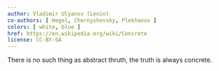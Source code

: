 ```yaml
---
author: Vladimir Ulyanov (Lenin)
co-authors: [ Hegel, Chernyshevsky, Plekhanov ]
colors: [ white, blue ]
href: https://en.wikipedia.org/wiki/Concrete
license: CC-BY-SA
---
```

There is no such thing as abstract thruth,
the truth is always concrete.
